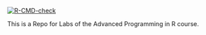 <!-- badges: start -->
[![R-CMD-check](https://github.com/Schdomba/advanced_R_lab/actions/workflows/R-CMD-check.yaml/badge.svg)](https://github.com/Schdomba/advanced_R_lab/actions/workflows/R-CMD-check.yaml)
<!-- badges: end -->

This is a Repo for Labs of the Advanced Programming in R course.